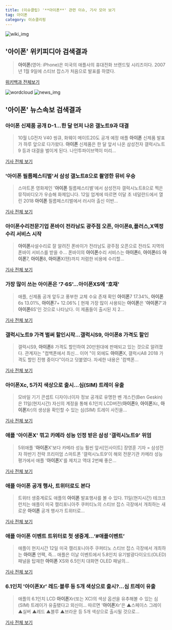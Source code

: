 ```yaml
---
title: (이슈클립) '**아이폰**' 관련 이슈, 기사 모아 보기
tag: 아이폰
category: 이슈클리핑
---
```

![wiki_img](https://user-images.githubusercontent.com/42597476/44503234-41136a80-a6d0-11e8-9071-6fc6418eafe4.png)
## **'**아이폰**'** 위키피디아 검색결과
>**아이폰**(영어: iPhone)은 미국의 애플사의 휴대전화 브랜드및 시리즈이다. 2007년 1월 9일에 스티브 잡스가 처음으로 발표를 하였다.

<a href="https://ko.wikipedia.org/wiki/아이폰" target="_blank">위키백과 전체보기</a>

![wordcloud](https://s3.ap-northeast-2.amazonaws.com/lyrics101-wordcloud/2018-09-12-1536716721.png)
![news_img](https://user-images.githubusercontent.com/42597476/44507050-1206f400-a6e4-11e8-8d98-7ffbfebb353f.png)
## **'**아이폰**'** 뉴스속보 검색결과
### **아이폰** 신제품 공개 D-1…한 달 먼저 나온 갤노트9과 대결

>10월 LG전자 V40 씽큐, 화웨이 메이트20도 공개 예정 애플 **아이폰** 신제품 발표가 하루 앞으로 다가왔다. **아이폰** 신제품은 한 달 앞서 나온 삼성전자 갤럭시노트9 등과 대결을 벌이게 된다. 나인투파이브맥이 미리...

<a href="http://app.yonhapnews.co.kr/YNA/Basic/SNS/r.aspx?c=AKR20180911160800017&did=1195m" target="_blank">기사 전체 보기</a>

### '**아이폰** 필름페스티벌'서 삼성 갤노트8으로 촬영한 뮤비 우승

>스마트폰 영화제인 '**아이폰** 필름페스티벌'에서 삼성전자 갤럭시노트8으로 찍은 뮤직비디오가 우승해 화제입니다. 12일 업계에 따르면 이달 초 네덜란드에서 열린 2018 **아이폰** 필름페스티벌에서 러시아 출신 이반...

<a href="https://news.sbs.co.kr/news/endPage.do?news_id=N1004930714&plink=ORI&cooper=NAVER" target="_blank">기사 전체 보기</a>

### **아이폰**수리전문기업 폰바이 전라남도 광주점 오픈, **아이폰**8,플러스,X액정수리 서비스 시작

>**아이폰**사설수리로 잘 알려진 폰바이가 전라남도 광주점 오픈으로 전라도 지역의 폰바이 서비스를 받을 수... 폰바이의 **아이폰**수리 서비스는 **아이폰**6, **아이폰**6S **아이폰**7, **아이폰**8, **아이폰**X(텐)까지 저렴한 비용에 수리할...

<a href="http://research-paper.co.kr/news/view/51713" target="_blank">기사 전체 보기</a>

### 가장 많이 쓰는 **아이폰**은 '7·6S'…**아이폰**XS에 '호재'

>애플, 신제품 공개 앞두고 풍부한 교체 수요 존재 확인 **아이폰**7 17.34%, **아이폰**6s 13.01%, **아이폰**7+ 12.06% [ 현재 가장 많이 사용되는 **아이폰**은 '**아이폰**7'과 **아이폰**6S'인 것으로 나타났다. 이 제품들이 출시된 지 2...

<a href="http://view.asiae.co.kr/news/view.htm?idxno=2018091210401175024" target="_blank">기사 전체 보기</a>

### 갤럭시노트9 가격 벌써 할인시작…갤럭시S9, **아이폰**8 가격도 할인

>갤럭시S9, **아이폰**8 가격도 할인하여 20만원대에 판매되고 있는 것으로 알려졌다. 관계자는 "컴백폰에서 최신... 이어 "이 외에도 **아이폰**X, 갤럭시A8 2018 가격도 할인 진행 중이다"이라고 덧붙였다. 자세한 내용은 '컴백폰...

<a href="http://www.it-b.co.kr/news/articleView.html?idxno=24191" target="_blank">기사 전체 보기</a>

### **아이폰**Xc, 5가지 색상으로 출시…심(SIM) 트레이 유출

>모바일 기기 콘셉트 디자이너이자 정보 공개로 유명한 벤 개스킨(Ben Geskin)은 11일(현지시간) 자신의 계정을 통해 6.1인치 LCD버전(**아이폰**9, **아이폰**Xc, **아이폰**Xr)의 생상을 확인할 수 있는 심(SIM) 트레이 사진을...

<a href="http://www.joseilbo.com/news/news_read.php?uid=360623&class=79&grp=" target="_blank">기사 전체 보기</a>

### 애플 '**아이폰**X' 꺾고 카메라 성능 인정 받은 삼성 '갤럭시노트9' 위엄

>5위애플 '**아이폰**X'보다 카메라 성능 훨씬 앞서[인사이트] 장영훈 기자 = 삼성전자 하반기 전략 프리미엄 스마트폰 '갤럭시노트9'이 해외 전문기관 카메라 성능 평가에서 애플 '**아이폰**X'를 제치고 역대 2번째 좋은...

<a href="http://www.insight.co.kr/news/177963" target="_blank">기사 전체 보기</a>

### 애플 **아이폰** 공개 행사, 트위터로도 본다

>트위터 생중계로도 애플의 **아이폰** 발표행사를 볼 수 있다. 11일(현지시간) 테크크런치는 애플이 미국 캘리포니아주 쿠퍼티노의 스티브 잡스 극장에서 개최하는 새로운 **아이폰** 공개 행사가 트위터로...

<a href="https://www.cnet.co.kr/view/?no=20180912100700" target="_blank">기사 전체 보기</a>

### 애플 **아이폰** 이벤트 트위터로 첫 생중계…‘#애플이벤트’

>애플이 현지시간 12일 미국 캘리포니아주 쿠퍼티노 스티브 잡스 극장에서 개최하는 **아이폰** 언팩, 즉... 애플은 이날 이벤트에서 5.8인치 유기발광다이오드(OLED) 패널을 탑재한 **아이폰** XS와 6.5인치 대화면 OLED 패널의...

<a href="http://news.kbs.co.kr/news/view.do?ncd=4037289&ref=A" target="_blank">기사 전체 보기</a>

### 6.1인치 '**아이폰**Xr' 레드·블루 등 5개 색상으로 출시?…심 트레이 유출

>애플의 6.1인치 LCD **아이폰**Xr(또는 XC)의 색상 옵션을 유추해볼 수 있는 심(SIM) 트레이가 유출됐다고 외신이... 따르면 '**아이폰**Xr'은 ▲스페이스 그레이 ▲실버 ▲레드 ▲블루 ▲브라운 등 5개 색상으로 출시될 것으로...

<a href="http://kbench.com/?q=node/191236" target="_blank">기사 전체 보기</a>


